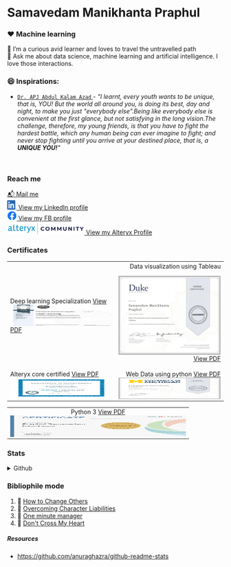 # Samavedam Manikhanta Praphul
### :heart: Machine learning
🌱 I’m a curious avid learner and loves to travel the untravelled path <br>
💬 Ask me about data science, machine learning and artificial intelligence. I love those interactions.<br>

### 😄 Inspirations:
* <a href="https://en.wikipedia.org/wiki/A._P._J._Abdul_Kalam" >```Dr. APJ Abdul Kalam Azad``` </a> - _"I learnt, every youth wants to be unique, that is, YOU! But the world all around you, is doing its best, day and night, to make you just "everybody else".Being like everybody else is convenient at the first glance, but not satisfying in the long vision.The challenge, therefore, my young friends, is that you have to fight the hardest battle, which any human being can ever imagine to fight; and never stop fighting until you arrive at your destined place, that is, a __UNIQUE YOU!__"_
<br>

### Reach me
[:mailbox_with_mail: Mail me](praphulsamavedam@gmail.com) <br />
<a href="https://www.linkedin.com/in/samavedam-manikhanta-praphul/"> <img src= "/src/img/LI-In-Bug.png" alt="LinkedIn logo" width=22 height=22/> View my LinkedIn profile </a> </br>
<a href="https://www.facebook.com/praphulchampion"> <img src= "/src/img/f_logo_RGB-Blue_58.png" alt="Facebook logo" width=22 height=22/> View my FB profile </a> </br>
<a href="https://community.alteryx.com/t5/user/viewprofilepage/user-id/132735"> <img src="/src/img/alteryxCommunityLogo.png" alt="Alteryx logo" height=30 /> View my Alteryx Profile </a></br>

### Certificates
<table width="100%">
<tr>
<td width="50%" align="left" height="50px">
Deep learning Specialization
 <a href="https://www.coursera.org/account/accomplishments/certificate/EX2VDP2VRP7E">
<img src="src/certs/Coursera_EX2VDP2VRP7E.jpg" style="width:100%; height:100%;" frameborder="0" align="left" alt="Deep learning specialization low resolution image">
View PDF</a>
</td>
<td width="50%" align="right" height="50px">
Data visualization using Tableau
<p>
 <a href="https://www.coursera.org/account/accomplishments/certificate/8JLMS3ZHNDFM">
 <img src="/src/certs/Coursera_8JLMS3ZHNDFM.jpg" style="width:100%; height:100%;" frameborder="0" align="left" alt="Data visualization using Tableau low resolution image">
View PDF</a>
</p>
</td>
</tr>
<tr>
<td width="50%" align="left" height="50px">
Alteryx core certified   
    <a href="https://s3.us-east-2.amazonaws.com/ayx.certificates/20200107_AlterxDesignerCore0TR61UejpXTx8GRaxmTFmb1clW5FTenSplNBx2oJEShFDeUFaxcVW1RahWMt90MrRVT.pdf">
    <img src="/src/certs/AlterxDesignerCore_20200107.jpg" style="width:100%; height:100%;" frameborder="0" align="left" alt="Alteryx core certified low resolution image">
    </img>
    View PDF</a>
</td>
<td width="50%" align="right" height="50px">
Web Data using python
 <a href="https://www.coursera.org/account/accomplishments/certificate/PL6V962K5L7H">
<img src="/src/certs/Coursera_PL6V962K5L7H.jpg" style="width:100%; height:100%;" frameborder="0" align="left" alt="web data using Python low resolution image">
View PDF</a>
</td>
</tr>
</table>
<table width="100%">
<tr>
<td width="50%" height="50px" align="center">
Python 3
<a href="https://www.sololearn.com/Certificate/1073-9925933/pdf"> 
<img src="/src/certs/Sololearn_Python3_1073-9925933.jpg" style="width:100%; height:100%;" frameborder="0" align="left" alt="Python 3 expertise low resolution image">
</img>View PDF</a>
</td>
</tr>
</table>

### Stats
<details>
  <summary>Github</summary>
  <img align="left" alt="Sama's Github Stats" src="https://github-readme-stats.vercel.app/api?username=PraphulSamavedam&count_private=true&show_icons=true&hide_border=true" />
</details>

### Bibliophile mode
1. :blue_book: [How to Change Others](https://bookstore.yssofindia.org/product/how-to-change-others)
2. :blue_book: [Overcoming Character Liabilities](https://bookstore.yssofindia.org/product/overcoming-character-liabilities)
3. :blue_book: [One minute manager](https://www.amazon.in/One-Minute-Manager-Kenneth-Blanchard/dp/8172234996/ref=tmm_pap_swatch_0?_encoding=UTF8&qid=&sr=)
4. :green_book: [Don't Cross My Heart](https://www.amazon.in/Cross-My-Heart-Alex-21/dp/0099574063/ref=tmm_pap_swatch_0?_encoding=UTF8&qid=&sr=)


##### Resources
* https://github.com/anuraghazra/github-readme-stats
<!--
**PraphulSamavedam/PraphulSamavedam** is a ✨ _special_ ✨ repository because its `README.md` (this file) appears on your GitHub profile.

[Todo]
Here are some ideas to get you started:

- 🔭 I’m currently working on ...
- 🌱 I’m currently learning ...
- 👯 I’m looking to collaborate on ...
- 🤔 I’m looking for help with ...
- 💬 Ask me about ...
- 📫 How to reach me: ...
- 😄 Pronouns: ...
- ⚡ Fun fact: ...
-->
